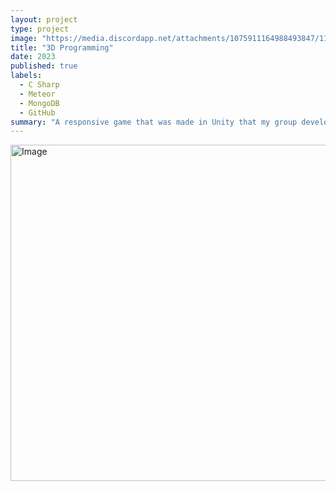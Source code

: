 ```yaml
---
layout: project
type: project
image: "https://media.discordapp.net/attachments/1075911164988493847/1102376147855093890/Screenshot_2023-04-30_132603.png?ex=65b6e34a&amp;is=65a46e4a&amp;hm=b4ccebb8d65a979c00d5afc70016c270c8dc0d4f68cd608c44d0e9a3b5d2ee40&amp;=&amp;format=webp&amp;quality=lossless&amp;width=1245&amp;height=591" style="width: 1132px; height: 538px;"
title: "3D Programming"
date: 2023
published: true
labels:
  - C Sharp
  - Meteor
  - MongoDB
  - GitHub
summary: "A responsive game that was made in Unity that my group developed in ICS 369."
---
```




<img alt="Image" src="https://media.discordapp.net/attachments/1075911164988493847/1102376147855093890/Screenshot_2023-04-30_132603.png?ex=65b6e34a&amp;is=65a46e4a&amp;hm=b4ccebb8d65a979c00d5afc70016c270c8dc0d4f68cd608c44d0e9a3b5d2ee40&amp;=&amp;format=webp&amp;quality=lossless&amp;width=1245&amp;height=591" style="width: 1132px; height: 538px;">
